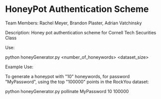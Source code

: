 HoneyPot Authentication Scheme
===============================

Team Members: 
Rachel Meyer, Brandon Plaster, Adrian Vatchinsky

Description:
Honey pot authentication scheme for Cornell Tech Securities Class

Use:

python honeyGenerator.py <function> <password> <number_of_honeywords> <dataset_size>

Example Use:

To generate a honeypot with "10" honeywords, for password "MyPassword", using the top "100000" points in the RockYou dataset:

python honeyGenerator.py pollinate MyPassword 10 100000 

